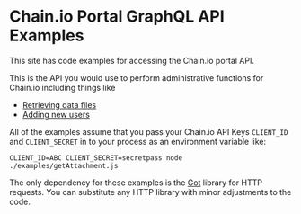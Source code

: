# Chain.io Portal GraphQL API Examples

This site has code examples for accessing the Chain.io portal API.  

This is the API you would use to perform administrative functions for Chain.io including things like

* [Retrieving data files](./examples/getAttachment.js)
* [Adding new users](./examples/addUser.js)

All of the examples assume that you pass your Chain.io API Keys `CLIENT_ID` and `CLIENT_SECRET` in to your process as an environment variable like:

`CLIENT_ID=ABC CLIENT_SECRET=secretpass node ./examples/getAttachment.js`

The only dependency for these examples is the [Got](https://github.com/sindresorhus/got) library for HTTP requests.  You can substitute any HTTP library with minor adjustments to the code.
